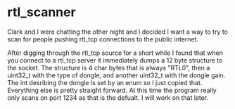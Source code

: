# rtl_scanner

Clark and I were chatting the other night and I decided I want a way to try to scan for people pushing rtl_tcp connections to the public internet.

After digging through the rtl_tcp source for a short while I found that when you connect to a rtl_tcp server it immediately dumps a 12 byte structure to the socket.
The structure is 4 char bytes that is always "RTL0", then a uint32_t with the type of dongle, and another uint32_t with the dongle gain. The int desribing the dongle is set by an enum so I just copied that.
Everything else is pretty straight forward. At this time the program really only scans on port 1234 as that is the defualt. I will work on that later.
